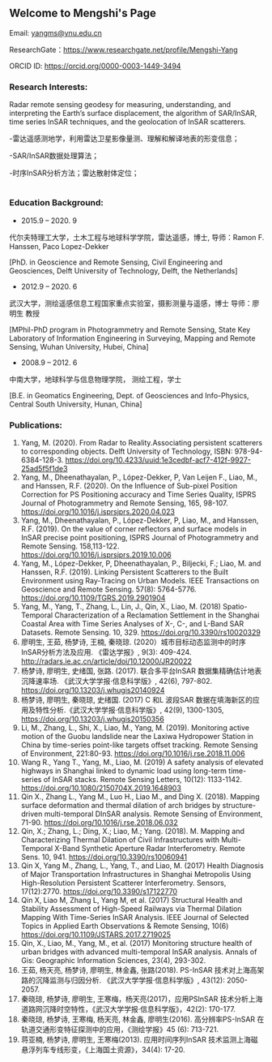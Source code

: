 ## Welcome to Mengshi's Page


Email: yangms@ynu.edu.cn




ResearchGate：https://www.researchgate.net/profile/Mengshi-Yang

ORCID ID:  https://orcid.org/0000-0003-1449-3494 



### Research Interests:

Radar remote sensing geodesy for measuring, understanding, and interpreting the Earth’s surface displacement, the algorithm of SAR/InSAR, time series InSAR techniques, and the geolocation of InSAR scatterers.

-雷达遥感测地学，利用雷达卫星影像量测、理解和解译地表的形变信息；

-SAR/InSAR数据处理算法；

-时序InSAR分析方法；雷达散射体定位；

#

### Education Background:

- 2015.9 – 2020. 9  

代尔夫特理工大学，土木工程与地球科学学院，雷达遥感，博士,
  导师：Ramon F. Hanssen, Paco Lopez-Dekker

[PhD. in Geoscience and Remote Sensing, Civil Engineering and Geosciences, 
Delft University of Technology, Delft, the Netherlands]

- 2012.9 – 2020. 6  
 
 武汉大学，测绘遥感信息工程国家重点实验室，摄影测量与遥感，博士
  导师：廖明生 教授

[MPhil-PhD program in Photogrammetry and Remote Sensing, State Key Laboratory of Information Engineering in Surveying, Mapping and Remote Sensing, Wuhan University, Hubei, China]

-	2008.9 – 2012. 6 

中南大学，地球科学与信息物理学院， 测绘工程，学士

[B.E. in Geomatics Engineering, Dept. of Geosciences and Info-Physics, 
Central South University, Hunan, China]  

### Publications:

1.	Yang, M. (2020). From Radar to Reality.Associating persistent scatterers to corresponding objects. Delft University of Technology, ISBN: 978-94-6384-128-3. 
https://doi.org/10.4233/uuid:1e3cedbf-acf7-412f-9927-25ad5f5f1de3
2.	Yang, M., Dheenathayalan, P., López-Dekker, P, Van Leijen F., Liao, M., and Hanssen, R.F. (2020). On the Influence of Sub-pixel Position Correction for PS Positioning accuracy and Time Series Quality, ISPRS Journal of Photogrammetry and Remote Sensing, 165, 98-107. 
 https://doi.org/10.1016/j.isprsjprs.2020.04.023 
3.	Yang, M., Dheenathayalan, P., López-Dekker, P, Liao, M., and Hanssen, R.F. (2019).  On the value of corner reflectors and surface models in InSAR precise point positioning, ISPRS Journal of Photogrammetry and Remote Sensing. 158,113-122. 
https://doi.org/10.1016/j.isprsjprs.2019.10.006
4.	Yang, M., López-Dekker, P, Dheenathayalan, P., Biljecki, F.; Liao, M. and Hanssen, R.F. (2019). Linking Persistent Scatterers to the Built Environment using Ray-Tracing on Urban Models. IEEE Transactions on Geoscience and Remote Sensing. 57(8): 5764-5776. 
 https://doi.org/10.1109/TGRS.2019.2901904 
5.	Yang, M., Yang, T., Zhang, L., Lin, J., Qin, X., Liao, M. (2018) Spatio-Temporal Characterization of a Reclamation Settlement in the Shanghai Coastal Area with Time Series Analyses of X-, C-, and L-Band SAR Datasets. Remote Sensing. 10, 329. 
https://doi.org/10.3390/rs10020329 
6.	廖明生, 王茹, 杨梦诗,  王楠,  秦晓琼. (2020）城市目标动态监测中的时序InSAR分析方法及应用. 《雷达学报》, 9(3): 409-424.
http://radars.ie.ac.cn/article/doi/10.12000/JR20022 
7.	杨梦诗, 廖明生, 史绪国, 张路. (2017). 联合多平台InSAR 数据集精确估计地表沉降速率场. 《武汉大学学报·信息科学版》, 42(6), 797-802. 
 https://doi.org/10.13203/j.whugis20140924 
8.	杨梦诗, 廖明生, 秦晓琼, 史绪国. (2017) C 和L 波段SAR 数据在填海新区的应用及特性分析.《武汉大学学报·信息科学版》, 42(9), 1300-1305, 
https://doi.org/10.13203/j.whugis20150356     
9.	Li, M., Zhang, L., Shi, X., Liao, M., Yang, M. (2019). Monitoring active motion of the Guobu landslide near the Laxiwa Hydropower Station in China by time-series point-like targets offset tracking. Remote Sensing of Environment, 221:80-93. 
https://doi.org/10.1016/j.rse.2018.11.006 
10.	Wang R., Yang T., Yang, M., Liao, M. (2019) A safety analysis of elevated highways in Shanghai linked to dynamic load using long-term time-series of InSAR stacks. Remote Sensing Letters, 10(12): 1133-1142. 
https://doi.org/10.1080/2150704X.2019.1648903 
11.	Qin X., Zhang L., Yang M., Luo H., Liao M., and Ding X. (2018). Mapping surface deformation and thermal dilation of arch bridges by structure-driven multi-temporal DInSAR analysis. Remote Sensing of Environment, 71-90. 
https://doi.org/10.1016/j.rse.2018.06.032
12.	Qin, X.; Zhang, L.; Ding, X.; Liao, M.; Yang. (2018). M. Mapping and Characterizing Thermal Dilation of Civil Infrastructures with Multi-Temporal X-Band Synthetic Aperture Radar Interferometry. Remote Sens.  10, 941.
https://doi.org/10.3390/rs10060941 
13.	Qin X, Yang M., Zhang, L., Yang, T., and Liao, M. (2017) Health Diagnosis of Major Transportation Infrastructures in Shanghai Metropolis Using High-Resolution Persistent Scatterer Interferometry. Sensors, 17(12):2770. 
https://doi.org/10.3390/s17122770   
14.	Qin X, Liao M, Zhang L, Yang M, et al. (2017) Structural Health and Stability Assessment of High-Speed Railways via Thermal Dilation Mapping With Time-Series InSAR Analysis. IEEE Journal of Selected Topics in Applied Earth Observations & Remote Sensing, 10(6)
 https://doi.org/10.1109/JSTARS.2017.2719025 
15.	Qin, X., Liao, M., Yang, M., et al. (2017) Monitoring structure health of urban bridges with advanced multi-temporal InSAR analysis. Annals of Gis: Geographic Information Sciences, 23(4), 293-302.
16.	王茹, 杨天亮, 杨梦诗, 廖明⽣, 林⾦鑫, 张路(2018). PS-InSAR 技术对上海⾼架路的沉降监测与归因分析. 《武汉⼤学学报·信息科学版》, 43(12): 2050-2057. 
17.	秦晓琼, 杨梦诗, 廖明⽣, 王寒梅，杨天亮(2017)，应⽤PSInSAR 技术分析上海道路⽹沉降时空特性，《武汉⼤学学报·信息科学版》，42(2): 170-177. 
18.	秦晓琼, 杨梦诗, 王寒梅, 杨天亮, 林⾦鑫, 廖明⽣(2016). ⾼分辨率PS-InSAR 在轨道交通形变特征探测中的应⽤，《测绘学报》45 (6): 713-721. 
19.	蒋亚楠, 杨梦诗, 廖明⽣, 王寒梅(2013). 应⽤时间序列InSAR 技术监测上海磁悬浮列车专线形变，《上海国⼟资源》，34(4): 17-20. 
